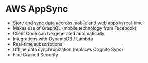 # AWS AppSync

- Store and sync data accross mobile and web apps in real-time
- Makes use of GraphQL (mobile technology from Facebook)
- Client Code can be generated automatically
- Integrations  with DynamoDB / Lambda
- Real-time subscriptions
- Offline data synchronization (replaces Cognito Sync)
- Fine Grained Security

